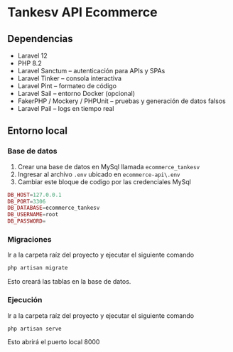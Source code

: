 # Tankesv API Ecommerce

## Dependencias

- Laravel 12
- PHP 8.2
- Laravel Sanctum – autenticación para APIs y SPAs
- Laravel Tinker – consola interactiva
- Laravel Pint – formateo de código
- Laravel Sail – entorno Docker (opcional)
- FakerPHP / Mockery / PHPUnit – pruebas y generación de datos falsos
- Laravel Pail – logs en tiempo real

## Entorno local

### Base de datos

1. Crear una base de datos en MySql llamada ``ecommerce_tankesv``
2. Ingresar al archivo ``.env`` ubicado en ``ecommerce-api\.env``
3. Cambiar este bloque de codigo por las credenciales MySql

``` php
DB_HOST=127.0.0.1
DB_PORT=3306
DB_DATABASE=ecommerce_tankesv
DB_USERNAME=root
DB_PASSWORD=
```

### Migraciones

Ir a la carpeta raíz del proyecto y ejecutar el siguiente comando

``` bash
php artisan migrate
```

Esto creará las tablas en la base de datos.

### Ejecución

Ir a la carpeta raíz del proyecto y ejecutar el siguiente comando

``` bash
php artisan serve
```

Esto abrirá el puerto local 8000
